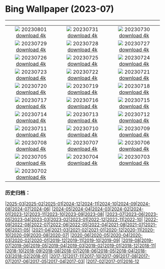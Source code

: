 # Bing Wallpaper (2023-07)
**************
| | | |
| :----: | :----: | :----: |
| ![](https://www.bing.com/th?id=OHR.DenaliClimber_EN-IN8763043099_1920x1080.jpg) 20230801 [download 4k](https://www.bing.com/th?id=OHR.DenaliClimber_EN-IN8763043099_UHD.jpg) | ![](https://www.bing.com/th?id=OHR.RockHouse_EN-IN6324813643_1920x1080.jpg) 20230731 [download 4k](https://www.bing.com/th?id=OHR.RockHouse_EN-IN6324813643_UHD.jpg) | ![](https://www.bing.com/th?id=OHR.PalouseHills_EN-IN2524496030_1920x1080.jpg) 20230730 [download 4k](https://www.bing.com/th?id=OHR.PalouseHills_EN-IN2524496030_UHD.jpg) |
| ![](https://www.bing.com/th?id=OHR.TigerIndia_EN-IN2198312831_1920x1080.jpg) 20230729 [download 4k](https://www.bing.com/th?id=OHR.TigerIndia_EN-IN2198312831_UHD.jpg) | ![](https://www.bing.com/th?id=OHR.SanBlasIslands_EN-IN1833598197_1920x1080.jpg) 20230728 [download 4k](https://www.bing.com/th?id=OHR.SanBlasIslands_EN-IN1833598197_UHD.jpg) | ![](https://www.bing.com/th?id=OHR.ParisLouvre_EN-IN3403483883_1920x1080.jpg) 20230727 [download 4k](https://www.bing.com/th?id=OHR.ParisLouvre_EN-IN3403483883_UHD.jpg) |
| ![](https://www.bing.com/th?id=OHR.MangrovePark_EN-IN3215461598_1920x1080.jpg) 20230726 [download 4k](https://www.bing.com/th?id=OHR.MangrovePark_EN-IN3215461598_UHD.jpg) | ![](https://www.bing.com/th?id=OHR.LasLagunas_EN-IN3040053242_1920x1080.jpg) 20230725 [download 4k](https://www.bing.com/th?id=OHR.LasLagunas_EN-IN3040053242_UHD.jpg) | ![](https://www.bing.com/th?id=OHR.ZebraCousins_EN-IN2862144930_1920x1080.jpg) 20230724 [download 4k](https://www.bing.com/th?id=OHR.ZebraCousins_EN-IN2862144930_UHD.jpg) |
| ![](https://www.bing.com/th?id=OHR.TeaEstate_EN-IN2484174041_1920x1080.jpg) 20230723 [download 4k](https://www.bing.com/th?id=OHR.TeaEstate_EN-IN2484174041_UHD.jpg) | ![](https://www.bing.com/th?id=OHR.HammockDay_EN-IN2217412387_1920x1080.jpg) 20230722 [download 4k](https://www.bing.com/th?id=OHR.HammockDay_EN-IN2217412387_UHD.jpg) | ![](https://www.bing.com/th?id=OHR.BridgeNorway_EN-IN2026468738_1920x1080.jpg) 20230721 [download 4k](https://www.bing.com/th?id=OHR.BridgeNorway_EN-IN2026468738_UHD.jpg) |
| ![](https://www.bing.com/th?id=OHR.MoonDayArtemis_EN-IN1772934240_1920x1080.jpg) 20230720 [download 4k](https://www.bing.com/th?id=OHR.MoonDayArtemis_EN-IN1772934240_UHD.jpg) | ![](https://www.bing.com/th?id=OHR.CrescentLake_EN-IN1520522870_1920x1080.jpg) 20230719 [download 4k](https://www.bing.com/th?id=OHR.CrescentLake_EN-IN1520522870_UHD.jpg) | ![](https://www.bing.com/th?id=OHR.BucerosBicornis_EN-IN1236008697_1920x1080.jpg) 20230718 [download 4k](https://www.bing.com/th?id=OHR.BucerosBicornis_EN-IN1236008697_UHD.jpg) |
| ![](https://www.bing.com/th?id=OHR.CavanCastle_EN-IN1082460365_1920x1080.jpg) 20230717 [download 4k](https://www.bing.com/th?id=OHR.CavanCastle_EN-IN1082460365_UHD.jpg) | ![](https://www.bing.com/th?id=OHR.BearHoleBrook_EN-IN0667309450_1920x1080.jpg) 20230716 [download 4k](https://www.bing.com/th?id=OHR.BearHoleBrook_EN-IN0667309450_UHD.jpg) | ![](https://www.bing.com/th?id=OHR.CastelmazzanoSunrise_EN-IN0190932709_1920x1080.jpg) 20230715 [download 4k](https://www.bing.com/th?id=OHR.CastelmazzanoSunrise_EN-IN0190932709_UHD.jpg) |
| ![](https://www.bing.com/th?id=OHR.PassauSunsetJune_EN-IN9912207369_1920x1080.jpg) 20230714 [download 4k](https://www.bing.com/th?id=OHR.PassauSunsetJune_EN-IN9912207369_UHD.jpg) | ![](https://www.bing.com/th?id=OHR.ZhangyeGeopark_EN-IN0120770299_1920x1080.jpg) 20230713 [download 4k](https://www.bing.com/th?id=OHR.ZhangyeGeopark_EN-IN0120770299_UHD.jpg) | ![](https://www.bing.com/th?id=OHR.NakupendaBeach_EN-IN9847020514_1920x1080.jpg) 20230712 [download 4k](https://www.bing.com/th?id=OHR.NakupendaBeach_EN-IN9847020514_UHD.jpg) |
| ![](https://www.bing.com/th?id=OHR.WorldPopDay_EN-IN9602405986_1920x1080.jpg) 20230711 [download 4k](https://www.bing.com/th?id=OHR.WorldPopDay_EN-IN9602405986_UHD.jpg) | ![](https://www.bing.com/th?id=OHR.SomersetLavender_EN-IN9356918570_1920x1080.jpg) 20230710 [download 4k](https://www.bing.com/th?id=OHR.SomersetLavender_EN-IN9356918570_UHD.jpg) | ![](https://www.bing.com/th?id=OHR.MoselleRiver_EN-IN8992065685_1920x1080.jpg) 20230709 [download 4k](https://www.bing.com/th?id=OHR.MoselleRiver_EN-IN8992065685_UHD.jpg) |
| ![](https://www.bing.com/th?id=OHR.CooperChapel_EN-IN8582362149_1920x1080.jpg) 20230708 [download 4k](https://www.bing.com/th?id=OHR.CooperChapel_EN-IN8582362149_UHD.jpg) | ![](https://www.bing.com/th?id=OHR.CocoaPods_EN-IN8131654634_1920x1080.jpg) 20230707 [download 4k](https://www.bing.com/th?id=OHR.CocoaPods_EN-IN8131654634_UHD.jpg) | ![](https://www.bing.com/th?id=OHR.KissingPenguins_EN-IN7797383705_1920x1080.jpg) 20230706 [download 4k](https://www.bing.com/th?id=OHR.KissingPenguins_EN-IN7797383705_UHD.jpg) |
| ![](https://www.bing.com/th?id=OHR.CorfuBeach_EN-IN7425688753_1920x1080.jpg) 20230705 [download 4k](https://www.bing.com/th?id=OHR.CorfuBeach_EN-IN7425688753_UHD.jpg) | ![](https://www.bing.com/th?id=OHR.GrasslandsNationalParkSaskachewan_EN-IN6949225948_1920x1080.jpg) 20230704 [download 4k](https://www.bing.com/th?id=OHR.GrasslandsNationalParkSaskachewan_EN-IN6949225948_UHD.jpg) | ![](https://www.bing.com/th?id=OHR.CoyoteBanff_EN-IN0314617204_1920x1080.jpg) 20230703 [download 4k](https://www.bing.com/th?id=OHR.CoyoteBanff_EN-IN0314617204_UHD.jpg) |
| ![](https://www.bing.com/th?id=OHR.HalfwayBoats_EN-IN6096303745_1920x1080.jpg) 20230702 [download 4k](https://www.bing.com/th?id=OHR.HalfwayBoats_EN-IN6096303745_UHD.jpg) |  |  |

### 历史归档：

|[2025-03](/2025-03/2025-03.md)|[2025-02](/2025-02/2025-02.md)|[2025-01](/2025-01/2025-01.md)|[2024-12](/2024-12/2024-12.md)|[2024-11](/2024-11/2024-11.md)|[2024-10](/2024-10/2024-10.md)|[2024-09](/2024-09/2024-09.md)|[2024-08](/2024-08/2024-08.md)|[2024-07](/2024-07/2024-07.md)|[2024-06](/2024-06/2024-06.md)|
|[2024-05](/2024-05/2024-05.md)|[2024-04](/2024-04/2024-04.md)|[2024-03](/2024-03/2024-03.md)|[2024-02](/2024-02/2024-02.md)|[2024-01](/2024-01/2024-01.md)|[2023-12](/2023-12/2023-12.md)|[2023-11](/2023-11/2023-11.md)|[2023-10](/2023-10/2023-10.md)|[2023-09](/2023-09/2023-09.md)|[2023-08](/2023-08/2023-08.md)|
|[2023-07](/2023-07/2023-07.md)|[2023-06](/2023-06/2023-06.md)|[2023-05](/2023-05/2023-05.md)|[2023-04](/2023-04/2023-04.md)|[2023-03](/2023-03/2023-03.md)|[2023-02](/2023-02/2023-02.md)|[2023-01](/2023-01/2023-01.md)|[2022-12](/2022-12/2022-12.md)|[2022-11](/2022-11/2022-11.md)|[2022-10](/2022-10/2022-10.md)|
|[2022-09](/2022-09/2022-09.md)|[2022-08](/2022-08/2022-08.md)|[2022-07](/2022-07/2022-07.md)|[2022-06](/2022-06/2022-06.md)|[2022-05](/2022-05/2022-05.md)|[2022-04](/2022-04/2022-04.md)|[2021-08](/2021-08/2021-08.md)|[2021-07](/2021-07/2021-07.md)|[2021-06](/2021-06/2021-06.md)|[2021-05](/2021-05/2021-05.md)|
|[2021-04](/2021-04/2021-04.md)|[2021-03](/2021-03/2021-03.md)|[2021-02](/2021-02/2021-02.md)|[2021-01](/2021-01/2021-01.md)|[2020-12](/2020-12/2020-12.md)|[2020-11](/2020-11/2020-11.md)|[2020-10](/2020-10/2020-10.md)|[2020-09](/2020-09/2020-09.md)|[2020-08](/2020-08/2020-08.md)|[2020-07](/2020-07/2020-07.md)|
|[2020-06](/2020-06/2020-06.md)|[2020-05](/2020-05/2020-05.md)|[2020-04](/2020-04/2020-04.md)|[2020-03](/2020-03/2020-03.md)|[2020-02](/2020-02/2020-02.md)|[2020-01](/2020-01/2020-01.md)|[2019-12](/2019-12/2019-12.md)|[2019-11](/2019-11/2019-11.md)|[2019-10](/2019-10/2019-10.md)|[2019-09](/2019-09/2019-09.md)|
|[2019-08](/2019-08/2019-08.md)|[2019-07](/2019-07/2019-07.md)|[2019-06](/2019-06/2019-06.md)|[2019-05](/2019-05/2019-05.md)|[2019-04](/2019-04/2019-04.md)|[2019-03](/2019-03/2019-03.md)|[2019-02](/2019-02/2019-02.md)|[2019-01](/2019-01/2019-01.md)|[2018-12](/2018-12/2018-12.md)|[2018-11](/2018-11/2018-11.md)|
|[2018-10](/2018-10/2018-10.md)|[2018-09](/2018-09/2018-09.md)|[2018-08](/2018-08/2018-08.md)|[2018-07](/2018-07/2018-07.md)|[2018-06](/2018-06/2018-06.md)|[2018-05](/2018-05/2018-05.md)|[2018-04](/2018-04/2018-04.md)|[2018-03](/2018-03/2018-03.md)|[2018-02](/2018-02/2018-02.md)|[2018-01](/2018-01/2018-01.md)|
|[2017-12](/2017-12/2017-12.md)|[2017-11](/2017-11/2017-11.md)|[2017-10](/2017-10/2017-10.md)|[2017-09](/2017-09/2017-09.md)|[2017-08](/2017-08/2017-08.md)|[2017-07](/2017-07/2017-07.md)|[2017-06](/2017-06/2017-06.md)|[2017-05](/2017-05/2017-05.md)|[2017-04](/2017-04/2017-04.md)|[2017-03](/2017-03/2017-03.md)|
|[2017-02](/2017-02/2017-02.md)|[2017-01](/2017-01/2017-01.md)|[2016-12](/2016-12/2016-12.md)